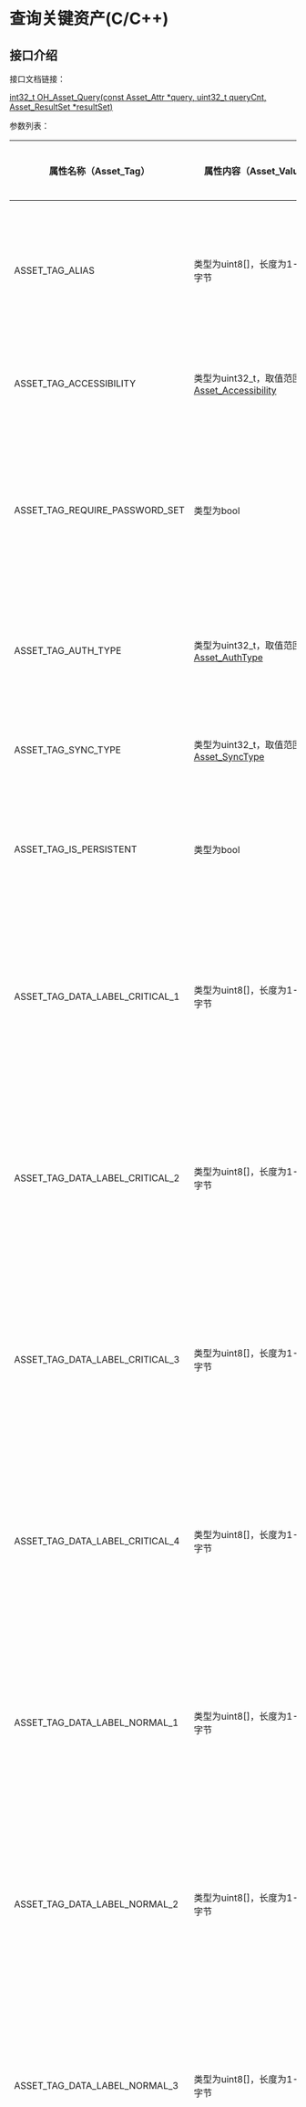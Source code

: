 # 查询关键资产(C/C++)

## 接口介绍

接口文档链接：

[int32_t OH_Asset_Query(const Asset_Attr *query, uint32_t queryCnt, Asset_ResultSet *resultSet)](../../reference/apis-asset-store-kit/_asset_api.md#oh_asset_query)

参数列表：

| 属性名称（Asset_Tag）            | 属性内容（Asset_Value）                                       | 是否必选 | 说明                                                         |
| ------------------------------- | ------------------------------------------------------------ | -------- | ------------------------------------------------------------ |
| ASSET_TAG_ALIAS                 | 类型为uint8[]，长度为1-256字节                               | 可选     | 关键资产别名，每条关键资产的唯一索引;                        |
| ASSET_TAG_ACCESSIBILITY         | 类型为uint32_t，取值范围详见[Asset_Accessibility](../../reference/apis-asset-store-kit/_asset_type.md#asset_accessibility) | 可选     | 基于锁屏状态的访问控制                                                 |
| ASSET_TAG_REQUIRE_PASSWORD_SET  | 类型为bool                                                   | 可选     | 是否仅在设置了锁屏密码的情况下，可访问关键资产                 |
| ASSET_TAG_AUTH_TYPE             | 类型为uint32_t，取值范围详见[Asset_AuthType](../../reference/apis-asset-store-kit/_asset_type.md#asset_authtype) | 可选     | 访问关键资产所需的用户认证类型                               |
| ASSET_TAG_SYNC_TYPE             | 类型为uint32_t，取值范围详见[Asset_SyncType](../../reference/apis-asset-store-kit/_asset_type.md#asset_synctype) | 可选     | 关键资产支持的同步类型                                       |
| ASSET_TAG_IS_PERSISTENT         | 类型为bool                                                   | 可选     | 在应用卸载时是否需要保留关键资产                             |
| ASSET_TAG_DATA_LABEL_CRITICAL_1 | 类型为uint8[]，长度为1-512字节                               | 可选     | 关键资产附属信息，内容由业务自定义且有完整性保护             |
| ASSET_TAG_DATA_LABEL_CRITICAL_2 | 类型为uint8[]，长度为1-512字节                               | 可选     | 关键资产附属信息，内容由业务自定义且有完整性保护             |
| ASSET_TAG_DATA_LABEL_CRITICAL_3 | 类型为uint8[]，长度为1-512字节                               | 可选     | 关键资产附属信息，内容由业务自定义且有完整性保护             |
| ASSET_TAG_DATA_LABEL_CRITICAL_4 | 类型为uint8[]，长度为1-512字节                               | 可选     | 关键资产附属信息，内容由业务自定义且有完整性保护             |
| ASSET_TAG_DATA_LABEL_NORMAL_1   | 类型为uint8[]，长度为1-512字节                               | 可选     | 关键资产附属信息，内容由业务自定义且无完整性保护             |
| ASSET_TAG_DATA_LABEL_NORMAL_2   | 类型为uint8[]，长度为1-512字节                               | 可选     | 关键资产附属信息，内容由业务自定义且无完整性保护             |
| ASSET_TAG_DATA_LABEL_NORMAL_3   | 类型为uint8[]，长度为1-512字节                               | 可选     | 关键资产附属信息，内容由业务自定义且无完整性保护             |
| ASSET_TAG_DATA_LABEL_NORMAL_4   | 类型为uint8[]，长度为1-512字节                               | 可选     | 关键资产附属信息，内容由业务自定义且无完整性保护             |
| ASSET_TAG_RETURN_TYPE           | 类型为uint32_t，取值范围详见[Asset_ReturnType](../../reference/apis-asset-store-kit/_asset_type.md#asset_returntype) | 可选     | 关键资产查询返回的结果类型                                         |
| ASSET_TAG_RETURN_LIMIT          | 类型为uint32_t                                               | 可选     | 关键资产查询返回的结果数量                                         |
| ASSET_TAG_RETURN_OFFSET         | 类型为uint32_t，取值范围：1-65536                            | 可选     | 关键资产查询返回的结果偏移量<br>**说明：** 用于分批查询场景，指定从第几个开始返回                                 |
| ASSET_TAG_RETURN_ORDERED_BY     | 类型为uint32_t，取值范围：ASSET_TAG_DATA_LABEL_xxx           | 可选     | 关键资产查询返回的结果排序依据，仅支持按照附属信息排序<br>**说明：** 默认按照关键资产新增的顺序返回。 |

## 代码示例

### 查询单条关键资产明文

查询别名是demo_alias的关键资产明文。

1. 在CMake脚本中链接相关动态库
```typescript
target_link_libraries(entry PUBLIC libasset_ndk.z.so)
```

2. 在cpp文件添加业务代码
```c
#include <string.h>

#include "asset/asset_api.h"

void QueryAsset() {
    static const char *ALIAS = "demo_alias";
    Asset_Blob alias = { (uint32_t)(strlen(ALIAS)), (uint8_t *)ALIAS };
    Asset_Attr attr[] = {
        { .tag = ASSET_TAG_ALIAS, .value.blob = alias },  // 指定了关键资产别名，最多查询到一条满足条件的关键资产
        { .tag = ASSET_TAG_RETURN_TYPE, .value.u32 = ASSET_RETURN_ALL },  // 此处表示需要返回关键资产的所有信息，即属性+明文
    };

    Asset_ResultSet resultSet = {0};
    int32_t ret = OH_Asset_Query(attr, sizeof(attr) / sizeof(attr[0]), &resultSet);
    if (ret == ASSET_SUCCESS) {
        // Parse the resultSet.
        for (uint32_t i = 0; i < resultSet.count; i++) {
            // Parse the secret: the data is secret->blob.data, the size is secret->blob.size.
            Asset_Attr *secret = OH_Asset_ParseAttr(resultSet.results + i, ASSET_TAG_SECRET);
        }
    }
    OH_Asset_FreeResultSet(&resultSet);
}
```

### 查询单条关键资产属性

查询别名是demo_alias的关键资产属性。

1. 在CMake脚本中链接相关动态库
```typescript
target_link_libraries(entry PUBLIC libasset_ndk.z.so)
```

2. 在cpp文件添加业务代码
```c
#include <string.h>

#include "asset/asset_api.h"

void QueryAttributes() {
    static const char *ALIAS = "demo_alias";
    Asset_Blob alias = { (uint32_t)(strlen(ALIAS)), (uint8_t *)ALIAS };
    Asset_Attr attr[] = {
        { .tag = ASSET_TAG_ALIAS, .value.blob = alias }, // 指定了关键资产别名，最多查询到一条满足条件的关键资产
        { .tag = ASSET_TAG_RETURN_TYPE, .value.u32 = ASSET_RETURN_ATTRIBUTES }, // 此处表示仅返回关键资产属性，不包含关键资产明文
    };

    Asset_ResultSet resultSet = {0};
    int32_t ret = OH_Asset_Query(attr, sizeof(attr) / sizeof(attr[0]), &resultSet);
    if (ret == ASSET_SUCCESS) {
        // Parse the result.
        for (uint32_t i = 0; i < resultSet.count; i++) {
        // Parse the data label: the data is label->blob.data, the size is label->blob.size.
            Asset_Attr *label = OH_Asset_ParseAttr(resultSet.results + i, ASSET_TAG_DATA_LABEL_NORMAL_1);
        }
    }
    OH_Asset_FreeResultSet(&resultSet);
}
```

### 批量查询关键资产属性

批量查询附属信息是demo_label的关键资产属性，从第5条满足条件的结果开始返回，一共返回10条，且返回结果以DATA_LABEL_NORMAL_1属性内容排序。

1. 在CMake脚本中链接相关动态库
```typescript
target_link_libraries(entry PUBLIC libasset_ndk.z.so)
```

2. 在cpp文件添加业务代码
```c
#include <string.h>

#include "asset/asset_api.h"

void BatchQuery() {
    static const char *LABEL = "demo_label";
    Asset_Blob label = { (uint32_t)(strlen(LABEL)), (uint8_t *)LABEL };

    Asset_Attr attr[] = {
        { .tag = ASSET_TAG_RETURN_TYPE, .value.u32 = ASSET_RETURN_ATTRIBUTES },
        { .tag = ASSET_TAG_DATA_LABEL_NORMAL_1, .value.blob = label },
        { .tag = ASSET_TAG_RETURN_OFFSET, .value.u32 = 5 },
        { .tag = ASSET_TAG_RETURN_LIMIT, .value.u32 = 10 },
        { .tag = ASSET_TAG_RETURN_ORDERED_BY, .value.u32 = ASSET_TAG_DATA_LABEL_NORMAL_1 },
    };

    Asset_ResultSet resultSet = { 0 };
    int32_t ret = OH_Asset_Query(attr, sizeof(attr) / sizeof(attr[0]), &resultSet);
    if (ret == ASSET_SUCCESS) {
        // Parse the result.
        for (uint32_t i = 0; i < resultSet.count; i++) {
            // Parse the data alias: the data is alias->blob.data, the size is alias->blob.size..
            Asset_Attr *alias = OH_Asset_ParseAttr(resultSet.results + i, ASSET_TAG_ALIAS);
        }
    }
    OH_Asset_FreeResultSet(&resultSet);
}
```

## 约束和限制

* 批量查询关键资产

批量查询出的关键资产需要通过IPC通道传输给业务，受IPC缓冲区大小限制，建议对查询超过40条关键资产时，进行分批查询，且每次查询数量不超过40条。
